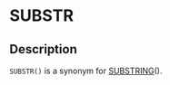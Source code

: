 # SUBSTR

## Description

`SUBSTR()` is a synonym for [SUBSTRING](/built-in-functions/string-functions/substring/)().